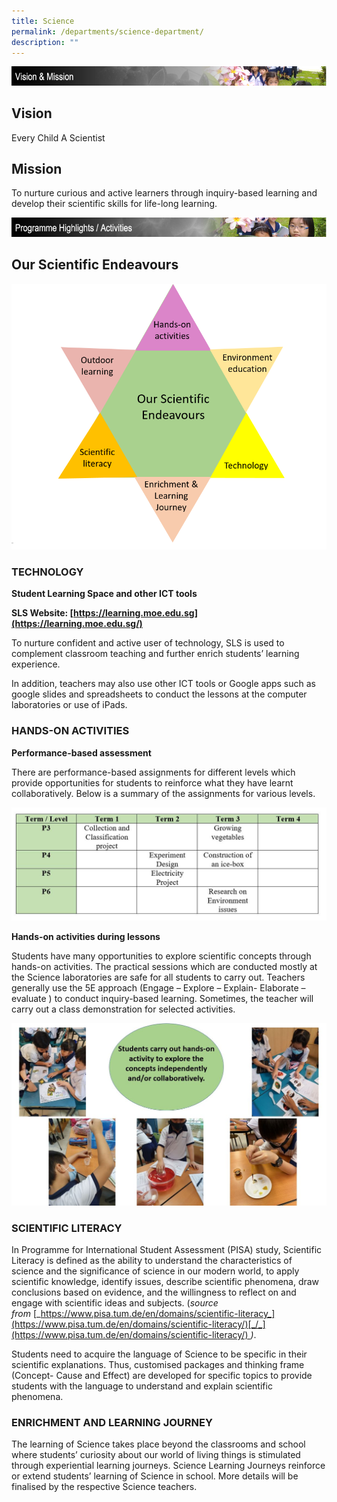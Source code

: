 ```yaml
---
title: Science
permalink: /departments/science-department/
description: ""
---
```

![science vision](/images/science_vision.jpg)

## Vision

Every Child A Scientist

## Mission

To nurture curious and active learners through inquiry-based learning and develop their scientific skills for life-long learning.

![science_programme_highlights](/images/science_programme_highlights.jpg)

## Our Scientific Endeavours

![Our Scientific Endeavours](/images/Our-scientific-endeavours.png)

### **TECHNOLOGY**

**Student Learning Space and other ICT tools**

**SLS Website: [https://learning.moe.edu.sg](https://learning.moe.edu.sg/)**

To nurture confident and active user of technology, SLS is used to complement classroom teaching and further enrich students’ learning experience.

In addition, teachers may also use other ICT tools or Google apps such as google slides and spreadsheets to conduct the lessons at the computer laboratories or use of iPads.

### **HANDS-ON ACTIVITIES**

**Performance-based assessment**

There are performance-based assignments for different levels which provide opportunities for students to reinforce what they have learnt collaboratively. Below is a summary of the assignments for various levels.

![Performance-based assessment](/images/Performance-based-assessment-chart.jpg)

**Hands-on activities during lessons**

Students have many opportunities to explore scientific concepts through hands-on activities. The practical sessions which are conducted mostly at the Science laboratories are safe for all students to carry out. Teachers generally use the 5E approach (Engage – Explore – Explain- Elaborate – evaluate ) to conduct inquiry-based learning. Sometimes, the teacher will carry out a class demonstration for selected activities.

![Hands-on activities during lessons](/images/class-activity.jpg)

### **SCIENTIFIC LITERACY**

In Programme for International Student Assessment (PISA) study, Scientific Literacy is defined as the ability to understand the characteristics of science and the significance of science in our modern world, to apply scientific knowledge, identify issues, describe scientific phenomena, draw conclusions based on evidence, and the willingness to reflect on and engage with scientific ideas and subjects. (_source from_ [_https://www.pisa.tum.de/en/domains/scientific-literacy_](https://www.pisa.tum.de/en/domains/scientific-literacy/)[_/_](https://www.pisa.tum.de/en/domains/scientific-literacy/) _)_.

Students need to acquire the language of Science to be specific in their scientific explanations. Thus, customised packages and thinking frame (Concept- Cause and Effect) are developed for specific topics to provide students with the language to understand and explain scientific phenomena.

### **ENRICHMENT AND LEARNING JOURNEY**

The learning of Science takes place beyond the classrooms and school where students’ curiosity about our world of living things is stimulated through experiential learning journeys. Science Learning Journeys reinforce or extend students’ learning of Science in school. More details will be finalised by the respective Science teachers.